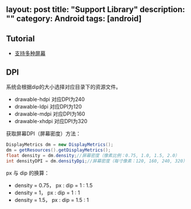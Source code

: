 layout: post
title: "Support Library"
description: ""
category: Android
tags: [android]
---

## Tutorial

- [支持多种屏幕](https://developer.android.com/guide/practices/screens_support.html?hl=zh-cn#DeclaringTabletLayouts)

## DPI

系统会根据dip的大小选择对应目录下的资源文件。

- drawable-hdpi 对应DPI为240
- drawable-ldpi 对应DPI为120
- drawable-mdpi 对应DPI为160
- drawable-xhdpi 对应DPI为320


获取屏幕DPI（屏幕密度）方法：

```java
DisplayMetrics dm = new DisplayMetrics();    
dm = getResources().getDisplayMetrics();  
float density = dm.density;//屏幕密度（像素比例：0.75, 1.0, 1.5, 2.0）  
int densityDPI = dm.densityDpi;//屏幕密度（每寸像素：120, 160, 240, 320）  
```

px 与 dip 的换算：

- density = 0.75， px : dip = 1 : 1.5
- density = 1， px : dip = 1 : 1
- density = 1.5， px : dip = 1.5 : 1